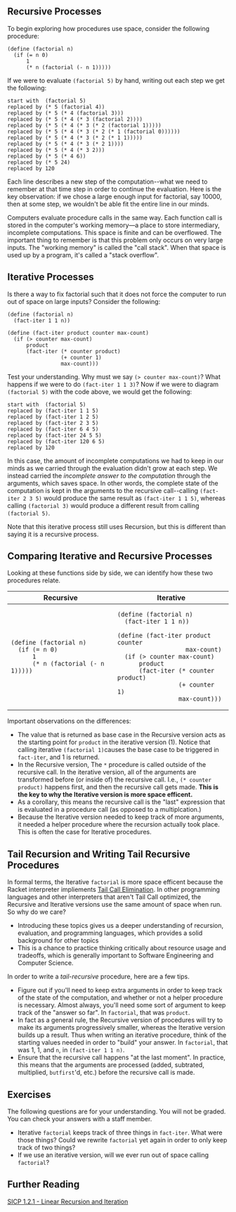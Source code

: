 ## Recursive Processes

To begin exploring how procedures use space, consider the following procedure:

```
(define (factorial n)
  (if (= n 0)
      1
      (* n (factorial (- n 1)))))
```

If we were to evaluate `(factorial 5)` by hand, writing out each step we get the following:

```
start with  (factorial 5)
replaced by (* 5 (factorial 4))
replaced by (* 5 (* 4 (factorial 3)))
replaced by (* 5 (* 4 (* 3 (factorial 2))))
replaced by (* 5 (* 4 (* 3 (* 2 (factorial 1)))))
replaced by (* 5 (* 4 (* 3 (* 2 (* 1 (factorial 0))))))
replaced by (* 5 (* 4 (* 3 (* 2 (* 1 1)))))
replaced by (* 5 (* 4 (* 3 (* 2 1))))
replaced by (* 5 (* 4 (* 3 2)))
replaced by (* 5 (* 4 6))
replaced by (* 5 24)
replaced by 120
```

Each line describes a new step of the computation--what we need to remember at that time step in order to continue the evaluation. Here is the key observation: if we chose a large enough input for factorial, say 10000, then at some step, we wouldn't be able fit the entire line in our minds.

Computers evaluate procedure calls in the same way. Each function call is stored in the computer's working memory—a place to store intermediary, incomplete computations. This space is finite and can be overflowed. The important thing to remember is that this problem only occurs on very large inputs. The "working memory" is called the "call stack". When that space is used up by a program, it's called a "stack overflow".


## Iterative Processes
Is there a way to fix factorial such that it does not force the computer to run out of space on large inputs? Consider the following:

```
(define (factorial n)
  (fact-iter 1 1 n))

(define (fact-iter product counter max-count)
  (if (> counter max-count)
      product
      (fact-iter (* counter product)
                 (+ counter 1)
                 max-count)))
```

Test your understanding. Why must we say `(> counter max-count)`? What happens if we were to do `(fact-iter 1 1 3)`?
Now if we were to diagram `(factorial 5)` with the code above, we would get the following:

```
start with  (factorial 5)
replaced by (fact-iter 1 1 5)
replaced by (fact-iter 1 2 5)
replaced by (fact-iter 2 3 5)
replaced by (fact-iter 6 4 5)
replaced by (fact-iter 24 5 5)
replaced by (fact-iter 120 6 5)
replaced by 120
```

In this case, the amount of incomplete computations we had to keep in our minds as we carried through the evaluation didn't grow at each step. We instead carried the *incomplete answer to the computation* through the arguments, which saves space. In other words, the complete state of the computation is kept in the arguments to the recursive call--calling `(fact-iter 2 3 5)` would produce the same result as `(fact-iter 1 1 5)`, whereas calling `(factorial 3)` would produce a different result from calling `(factorial 5)`.

Note that this iterative process still uses Recursion, but this is different than saying it is a recursive process.

## Comparing Iterative and Recursive Processes
Looking at these functions side by side, we can identify how these two procedures relate.
<table>
  <thead>
    <tr>
      <th>Recursive</th>
      <th>Iterative</th>
    </tr>
  </thead>
  <tbody>
<tr>
  <td>

```
(define (factorial n)
  (if (= n 0)
      1
      (* n (factorial (- n 1)))))
```

  </td>
  <td>

```
(define (factorial n)
  (fact-iter 1 1 n))

(define (fact-iter product counter 
                   max-count)
  (if (> counter max-count)
      product
      (fact-iter (* counter product)
                 (+ counter 1)
                 max-count)))
```

  </td>
</tr>
</tbody>
</table>

Important observations on the differences:

- The value that is returned as  base case in the Recursive version acts as the starting point for `product` in the iterative version (1). Notice that calling iterative `(factorial 1)`causes the base case to be triggered in `fact-iter`, and 1 is returned.
- In the Recursive version, The `*` procedure is called outside of the recursive call. In the iterative version, all of the arguments are transformed before (or inside of) the recursive call. I.e., `(* counter product)` happens first, and then the recursive call gets made. **This is the key to why the Iterative version is more space efficent.**
- As a corollary, this means the recursive call is the "last" expression that is evaluated in a procedure call (as opposed to a multiplcation.)
- Because the Iterative version needed to keep track of more arguments, it needed a helper procedure where the recursion actually took place. This is often the case for Iterative procedures.

## Tail Recursion and Writing Tail Recursive Procedures
In formal terms, the Iterative `factorial` is more space efficent because the Racket interpreter impliements [Tail Call Elimination](https://en.wikipedia.org/wiki/Tail_call). In other programming languages and other interpreters that aren't Tail Call optimized, the Recursive and Iterative versions use the same amount of space when run. So why do we care?

- Introducing these topics gives us a deeper understanding of recursion, evaluation, and programming languages, which provides a solid background for other topics
- This is a chance to practice thinking critically about resource usage and tradeoffs, which is generally important to Software Engineering and Computer Science.

In order to write a *tail-recursive* procedure, here are a few tips.

- Figure out if you'll need to keep extra arguments in order to keep track of the state of the computation, and whether or not a helper procedure is necessary. Almost always, you'll need some sort of argument to keep track of the "answer so far". In `factorial`, that was `product`.
- In fact as a general rule, the Recursive version of procedures will try to make its arguments progressively smaller, whereas the Iterative version builds up a result. Thus when writing an iterative procedure, think of the starting values needed in order to "build" your answer. In `factorial`, that was 1, 1, and `n`, in `(fact-iter 1 1 n)`.
- Ensure that the recursive call happens "at the last moment". In practice, this means that the arguments are processed (added, subtrated, multiplied, `butfirst`'d, etc.) before the recursive call is made.

## Exercises
The following questions are for your understanding. You will not be graded. You can check your answers with a staff member.

- Iterative `factorial` keeps track of three things in `fact-iter`. What were those things? Could we rewrite `factorial` yet again in order to only keep track of two things?
- If we use an iterative version, will we ever run out of space calling `factorial`?

## Further Reading
[SICP 1.2.1 - Linear Recursion and Iteration](https://mitpress.mit.edu/sites/default/files/sicp/full-text/book/book-Z-H-11.html#%_sec_1.2.1)
